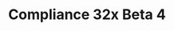 ---
layout: post
title: Compliance 32x Beta 4
permalink: /compliance32x/B4
comments: true
comments-id: 1.16.5-32x-Beta-4
header-img: https://database.compliancepack.net/images/website/posts/32x/B4.jpg

long_text: Some say these lands are bad, but we can assure you this beta isn't! We're almost there, we've reached 93%! This beta includes some new terracotta, edits to the gui screens, some color corrections to old textures, and a random assortment on other additions, ranging from nether bricks to bees. Enjoy!

main_changelog: changelogs/compliance32

download:
  - Java - 1.16.5 (GitHub):
    - https://github.com/Compliance-Resource-Pack/Resource-Pack-32x/releases/download/beta-4/Compliance-32x-Java-Beta-4.zip
  - Java - 1.16.5 (CurseForge):
    - https://www.curseforge.com/minecraft/texture-packs/compliance-32x/download/3238535
  - Bedrock - 1.16.210 (GitHub):
    - https://github.com/Compliance-Resource-Pack/Compliance-Bedrock-32x/releases/download/beta-4/Compliance-32x-Bedrock-Beta-4.mcpack
---